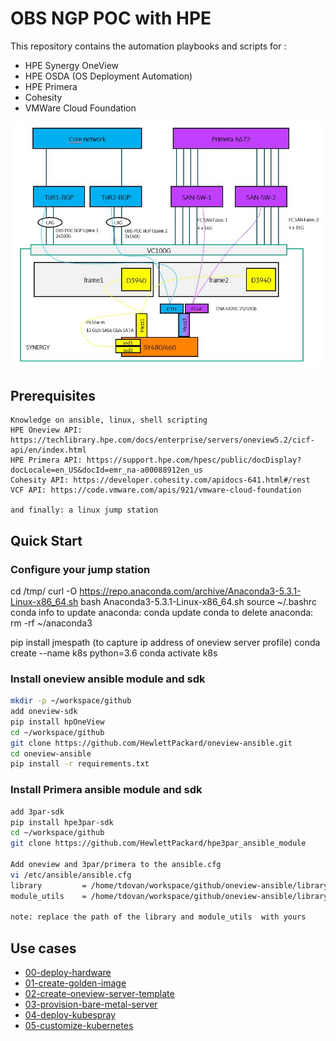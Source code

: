 # OBS NGP POC with HPE

This repository contains the automation playbooks and scripts for :
- HPE Synergy OneView
- HPE OSDA (OS Deployment Automation)
- HPE Primera
- Cohesity
- VMWare Cloud Foundation

![General workflow](images/general-workflow.png)

## Prerequisites
```
Knowledge on ansible, linux, shell scripting
HPE Oneview API: https://techlibrary.hpe.com/docs/enterprise/servers/oneview5.2/cicf-api/en/index.html
HPE Primera API: https://support.hpe.com/hpesc/public/docDisplay?docLocale=en_US&docId=emr_na-a00088912en_us
Cohesity API: https://developer.cohesity.com/apidocs-641.html#/rest
VCF API: https://code.vmware.com/apis/921/vmware-cloud-foundation

and finally: a linux jump station
```

## Quick Start

### Configure your jump station
cd /tmp/
curl -O https://repo.anaconda.com/archive/Anaconda3-5.3.1-Linux-x86_64.sh
bash Anaconda3-5.3.1-Linux-x86_64.sh
source ~/.bashrc
conda info
to update anaconda: conda update conda
to delete anaconda: rm -rf ~/anaconda3

pip install jmespath (to capture ip address of oneview server profile)
conda create --name k8s python=3.6
conda activate k8s

### Install oneview ansible module and sdk
```bash
mkdir -p ~/workspace/github
add oneview-sdk
pip install hpOneView
cd ~/workspace/github
git clone https://github.com/HewlettPackard/oneview-ansible.git
cd oneview-ansible
pip install -r requirements.txt
```

### Install Primera ansible module and sdk
```bash
add 3par-sdk
pip install hpe3par-sdk
cd ~/workspace/github
git clone https://github.com/HewlettPackard/hpe3par_ansible_module

Add oneview and 3par/primera to the ansible.cfg
vi /etc/ansible/ansible.cfg
library         = /home/tdovan/workspace/github/oneview-ansible/library:/home/tdovan/workspace/github/hpe3par_ansible_module
module_utils    = /home/tdovan/workspace/github/oneview-ansible/library/module_utils:/root/anaconda3/envs/tf-3.6/lib/python3.6/site-packages:/root/anaconda3/lib/python3.7/site-packages

note: replace the path of the library and module_utils  with yours
```

## Use cases


- [00-deploy-hardware](00-deploy-hardware/README.md)
- [01-create-golden-image](01-create-golden-image/README.md)
- [02-create-oneview-server-template](02-create-oneview-server-template/README.md)
- [03-provision-bare-metal-server](03-provision-bare-metal-server/README.md)
- [04-deploy-kubespray](04-deploy-kubespray/README.md)
- [05-customize-kubernetes](05-customize-kubernetes/README.md)

